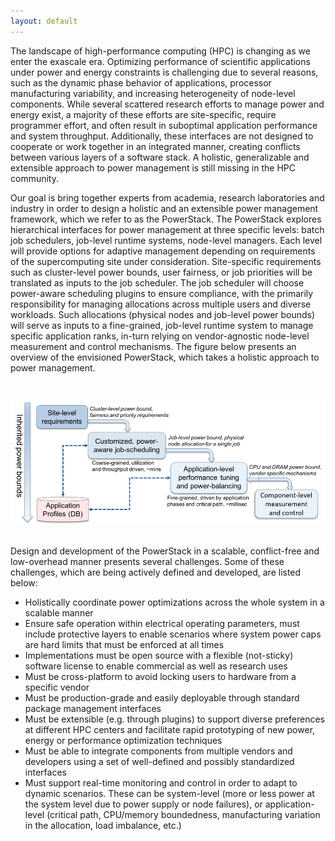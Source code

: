 ```yaml
---
layout: default
---
```

The landscape of high-performance computing (HPC) is changing as we enter the exascale era. Optimizing performance of scientific applications under power and energy constraints is challenging due to several reasons, such as the dynamic phase behavior of applications, processor manufacturing variability, and increasing heterogeneity of node-level components. While several scattered research efforts to manage power and energy exist, a majority of these efforts are site-specific, require programmer effort, and often result in suboptimal application performance and system throughput. Additionally, these interfaces are not designed to cooperate or work together in an integrated manner, creating conflicts between various layers of a software stack. A holistic, generalizable and extensible approach to power management is still missing in the HPC community. 

Our goal is bring together experts from academia, research laboratories and industry in order to design a holistic and an extensible power management framework, which we refer to as the PowerStack. The PowerStack explores hierarchical interfaces for power management at three specific levels: batch job schedulers, job-level runtime systems, node-level managers. Each level will provide options for adaptive management depending on requirements of the supercomputing site under consideration. Site-specific requirements such as cluster-level power bounds, user fairness, or job priorities will be translated as inputs to the job scheduler. The job scheduler will choose power-aware scheduling plugins to ensure compliance, with the primarily responsibility for managing allocations across multiple users and diverse workloads. Such allocations (physical nodes and job-level power bounds) will serve as inputs to a fine-grained, job-level runtime system to manage specific application ranks, in-turn relying on vendor-agnostic node-level measurement and control mechanisms. The figure below presents an overview of the envisioned PowerStack, which takes a holistic approach to power management. 

<br/>

![](PowerStack_v2.png)

<br/>
Design and development of the PowerStack in a scalable, conflict-free and low-overhead manner presents several challenges. Some of these challenges, which are being actively defined and developed, are listed below:

*   Holistically coordinate power optimizations across the whole system in a scalable manner
*   Ensure safe operation within electrical operating parameters, must include protective layers to enable scenarios where system power caps are hard limits that must be enforced at all times
*   Implementations must be open source with a flexible (not-sticky) software license to enable commercial as well as research uses
*   Must be cross-platform to avoid locking users to hardware from a specific vendor
*   Must be production-grade and easily deployable through standard package management interfaces
*   Must be extensible (e.g. through plugins) to support diverse preferences at different HPC centers and facilitate rapid prototyping of new power, energy or performance optimization techniques
*   Must be able to integrate components from multiple vendors and developers using a set of well-defined and possibly standardized interfaces
*   Must support real-time monitoring and control in order to adapt to dynamic scenarios. These can be system-level (more or less power at the system level due to power supply or node failures), or application-level (critical path, CPU/memory boundedness, manufacturing variation in the allocation, load imbalance, etc.)
